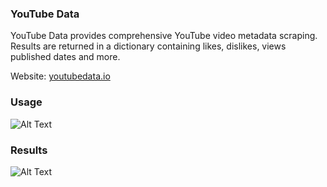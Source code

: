 ### YouTube Data
YouTube Data provides comprehensive YouTube video metadata scraping. Results are returned in a dictionary containing likes, dislikes, views published dates and more.

Website: [youtubedata.io](https://www.youtubedata.io)

### Usage

![Alt Text](https://media.giphy.com/media/ihTNNqAhniblLQJV3j/giphy.gif)

### Results

![Alt Text](https://media.giphy.com/media/f9ATgVyMMhkZjCP8l9/giphy.gif)
